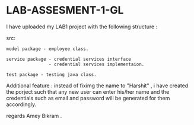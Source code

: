 # LAB-ASSESMENT-1-GL

I have uploaded my LAB1 project with the following structure :
  
  
  src:
  
  
    model package - employee class.
    
    service package - credential services interface
                    - credential services implementaion.
                    
    test package - testing java class.
    
  
 Additional feature :
 instead of fiximg the name to "Harshit" , i have created the porject such that  any new user can enter his/her name and the credentials such as email and password will be generated for them accordingly.
 
 regards 
 Amey Bikram .
        
